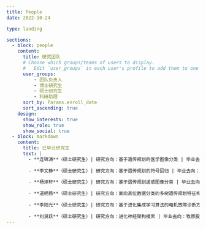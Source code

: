 ```yaml
---
title: People
date: 2022-10-24

type: landing

sections:
  - block: people
    content:
      title: 研究团队
      # Choose which groups/teams of users to display.
      #   Edit `user_groups` in each user's profile to add them to one or more of these groups.
      user_groups:
          - 团队负责人
          - 博士研究生
          - 硕士研究生
          - 科研助理
      sort_by: Params.enroll_date
      sort_ascending: true
    design:
      show_interests: true
      show_role: true
      show_social: true
  - block: markdown
    content:
      title: 已毕业研究生
      text: |
        - **连锦涛**（硕士研究生）| 研究方向：基于遗传规划的医学图像分类 | 毕业去向：华南理工大学攻读博士学位
        
        - **李文静**（硕士研究生）| 研究方向：基于遗传规划的符号回归 | 毕业去向：
        
        - **杨泽轩**（硕士研究生）| 研究方向：基于遗传规划遥感图像分类 | 毕业去向：新西兰惠灵顿维多利亚大学攻读博士学位
        
        - **道明扬**（硕士研究生）| 研究方向：面向高位数据分类的多树遗传规划特征构建方法研究 | 毕业去向：
        
        - **李阳光**（硕士研究生）| 研究方向：基于进化集成学习算法的电机故障诊断方法研究 | 毕业去向：
        
        - **刘艮跃**（硕士研究生）| 研究方向：进化神经架构搜索 | 毕业去向：牧原股份
---
```


<script>
// 自定义JavaScript：让people页面的名字点击跳转到GitHub
document.addEventListener('DOMContentLoaded', function() {
  // 为已毕业研究生部分添加白色背景样式
  const sections = document.querySelectorAll('section');
  sections.forEach(function(section) {
    const title = section.querySelector('h2');
    if (title && title.textContent.includes('已毕业研究生')) {
      section.classList.add('graduated-students-section');
    }
  });
  
  // 查找所有人员卡片中的名字链接
  const nameLinks = document.querySelectorAll('.portrait-title h2 a');
  
  nameLinks.forEach(function(nameLink) {
    // 找到对应的社交链接区域
    const card = nameLink.closest('.portrait-title').parentElement;
    const socialLinks = card.querySelectorAll('.network-icon a');
    
    let githubLink = null;
    
    // 查找GitHub链接
    socialLinks.forEach(function(socialLink) {
      if (socialLink.getAttribute('href') && socialLink.getAttribute('href').includes('github.com')) {
        githubLink = socialLink.getAttribute('href');
      }
    });
    
    // 如果找到GitHub链接，修改名字链接
    if (githubLink) {
      nameLink.setAttribute('href', githubLink);
      nameLink.setAttribute('target', '_blank');
      nameLink.setAttribute('rel', 'noopener');
      nameLink.setAttribute('title', '查看GitHub主页');
      
      // 添加GitHub图标提示
      nameLink.style.position = 'relative';
      nameLink.innerHTML = nameLink.innerHTML + ' <i class="fab fa-github" style="font-size: 0.8em; margin-left: 5px;"></i>';
    }
  });
});
</script>

<style>
/* 自定义样式：美化GitHub链接 */
.portrait-title h2 a:hover {
  color: #007bff !important;
  text-decoration: underline !important;
}

.portrait-title h2 a i.fa-github {
  opacity: 0.7;
  transition: opacity 0.3s ease;
}

.portrait-title h2 a:hover i.fa-github {
  opacity: 1;
}

/* 已毕业研究生部分白色背景 */
.graduated-students-section {
  background-color: white !important;
  padding: 2rem;
  border-radius: 8px;
  margin: 1rem 0;
  box-shadow: 0 2px 4px rgba(0,0,0,0.1);
}

.graduated-students-section h2 {
  background-color: white !important;
  padding: 1rem 0;
  margin: 0;
  color: #333;
}

.graduated-students-section .container {
  background-color: white !important;
}
</style>